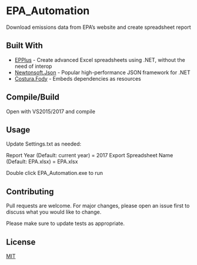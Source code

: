 # EPA_Automation

Download emissions data from EPA’s website and create spreadsheet report

## Built With

* [EPPlus](https://github.com/JanKallman/EPPlus) - Create advanced Excel spreadsheets using .NET, without the need of interop
* [Newtonsoft.Json](https://www.newtonsoft.com/json) - Popular high-performance JSON framework for .NET
* [Costura.Fody](https://github.com/Fody/Costura) - Embeds dependencies as resources

## Compile/Build

Open with VS2015/2017 and compile

## Usage

Update Settings.txt as needed:

Report Year (Default: current year) = 2017
Export Spreadsheet Name (Default: EPA.xlsx) = EPA.xlsx

Double click EPA_Automation.exe to run

## Contributing

Pull requests are welcome. For major changes, please open an issue first to discuss what you would like to change.

Please make sure to update tests as appropriate.

## License
[MIT](https://choosealicense.com/licenses/mit/)
